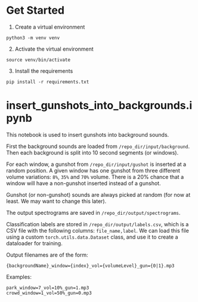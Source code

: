 # Get Started
1. Create a virtual environment

`python3 -m venv venv`

2. Activate the virtual environment

`source venv/bin/activate`

3. Install the requirements

`pip install -r requirements.txt`

# insert_gunshots_into_backgrounds.ipynb

This notebook is used to insert gunshots into background sounds. 

First the background sounds are loaded from `/repo_dir/input/background`. Then each background is split into 10 second segments (or windows).

For each window, a gunshot from `/repo_dir/input/gushot` is inserted at a random position. A given window has one gunshot from three different volume variations: `8%`, `35%` and `70%` volume. There is a 20% chance that a window will have a non-gunshot inserted instead of a gunshot.

Gunshot (or non-gunshot) sounds are always picked at random (for now at least. We may want to change this later).

The output spectrograms are saved in `/repo_dir/output/spectrograms`.

Classification labels are stored in `/repo_dir/output/labels.csv`, which is a CSV file with the following columns: 
`file_name,label`.
We can load this file using a custom `torch.utils.data.Dataset` class, and use it to create a dataloader for training.

Output filenames are of the form: 

`{backgroundName}_window={index}_vol={volumeLevel}_gun={0|1}.mp3`

Examples:

```
park_window=7_vol=10%_gun=1.mp3
crowd_window=1_vol=50%_gun=0.mp3
```